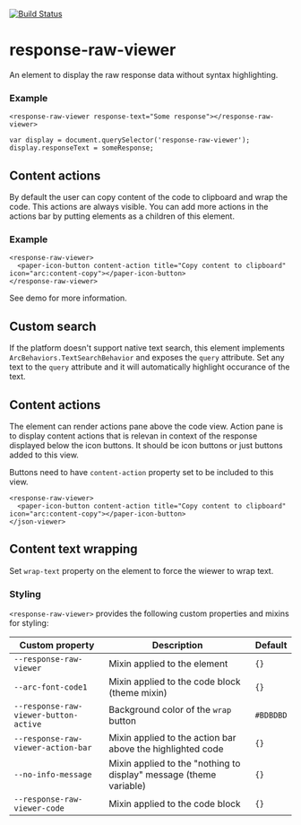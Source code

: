 [![Build Status](https://travis-ci.org/advanced-rest-client/response-raw-viewer.svg?branch=stage)](https://travis-ci.org/advanced-rest-client/response-raw-viewer)  

# response-raw-viewer

An element to display the raw response data without syntax highlighting.


### Example
```
<response-raw-viewer response-text="Some response"></response-raw-viewer>
```
```
var display = document.querySelector('response-raw-viewer');
display.responseText = someResponse;
```

## Content actions
By default the user can copy content of the code to clipboard and wrap the code.
This actions are always visible.
You can add more actions in the actions bar by putting elements as a children
of this element.


### Example
```
<response-raw-viewer>
  <paper-icon-button content-action title="Copy content to clipboard" icon="arc:content-copy"></paper-icon-button>
</response-raw-viewer>
```
See demo for more information.

## Custom search
If the platform doesn't support native text search, this element implements
`ArcBehaviors.TextSearchBehavior` and exposes the `query` attribute.
Set any text to the `query` attribute and it will automatically highlight
occurance of the text.

## Content actions
The element can render actions pane above the code view. Action pane is to
display content actions that is relevan in context of the response displayed
below the icon buttons. It should be icon buttons or just buttons added to this
view.

Buttons need to have `content-action` property set to be included to this view.

```
<response-raw-viewer>
  <paper-icon-button content-action title="Copy content to clipboard" icon="arc:content-copy"></paper-icon-button>
</json-viewer>
```

## Content text wrapping
Set `wrap-text` property on the element to force the wiewer to wrap text.

### Styling
`<response-raw-viewer>` provides the following custom properties and mixins for styling:

Custom property | Description | Default
----------------|-------------|----------
`--response-raw-viewer` | Mixin applied to the element | `{}`
`--arc-font-code1` | Mixin applied to the code block (theme mixin) | `{}`
`--response-raw-viewer-button-active` | Background color of the `wrap` button | `#BDBDBD`
`--response-raw-viewer-action-bar` | Mixin applied to the action bar above the highlighted code | `{}`
`--no-info-message` | Mixin applied to the "nothing to display" message (theme variable) | `{}`
`--response-raw-viewer-code` | Mixin applied to the code block | `{}`

